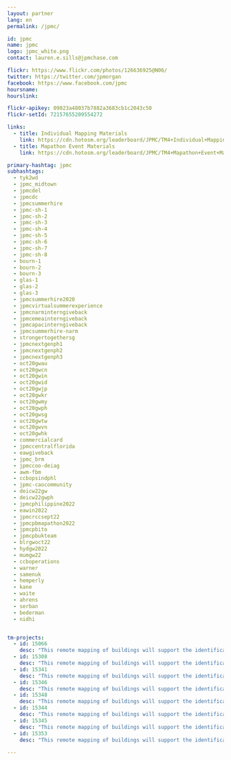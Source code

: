 ```yaml
---
layout: partner
lang: en
permalink: /jpmc/

id: jpmc
name: jpmc
logo: jpmc_white.png
contact: lauren.e.sills@jpmchase.com

flickr: https://www.flickr.com/photos/126636925@N06/
twitter: https://twitter.com/jpmorgan
facebook: https://www.facebook.com/jpmc
hoursname:
hourslink:

flickr-apikey: 09023a48037b7882a3683cb1c2043c50
flickr-setId: 72157655209554272

links:
  - title: Individual Mapping Materials
    link: https://cdn.hotosm.org/leaderboard/JPMC/TM4+Individual+Mapping+Materials.zip
  - title: Mapathon Event Materials
    link: https://cdn.hotosm.org/leaderboard/JPMC/TM4+Mapathon+Event+Materials.zip

primary-hashtag: jpmc
subhashtags:
  - tyk2wd
  - jpmc_midtown
  - jpmcdel
  - jpmcdc
  - jpmcsummerhire
  - jpmc-sh-1
  - jpmc-sh-2
  - jpmc-sh-3
  - jpmc-sh-4
  - jpmc-sh-5
  - jpmc-sh-6
  - jpmc-sh-7
  - jpmc-sh-8
  - bourn-1
  - bourn-2
  - bourn-3
  - glas-1
  - glas-2
  - glas-3
  - jpmcsummerhire2020
  - jpmcvirtualsummerexperience
  - jpmcnarminterngiveback
  - jpmcemeainterngiveback
  - jpmcapacinterngiveback
  - jpmcsummerhire-narm
  - strongertogethersg
  - jpmcnextgenph1
  - jpmcnextgenph2
  - jpmcnextgenph3
  - oct20gwau
  - oct20gwcn
  - oct20gwin
  - oct20gwid
  - oct20gwjp
  - oct20gwkr
  - oct20gwmy
  - oct20gwph
  - oct20gwsg
  - oct20gwtw
  - oct20gwvn
  - oct20gwhk
  - commercialcard
  - jpmccentralflorida
  - eawgiveback
  - jpmc_brm
  - jpmccoo-deiag
  - awm-fbm
  - ccbopsindphl
  - jpmc-caocommunity
  - deicw22gw
  - deicw22gwph
  - jpmcphilippine2022
  - eawin2022
  - jpmcrccsept22   
  - jpmcpbmapathon2022
  - jpmcpbito
  - jpmcpbukteam
  - blrgwoct22
  - hydgw2022
  - mumgw22
  - ccboperations
  - warner
  - samenuk
  - hemperly
  - kane
  - waite
  - ahrens
  - serban
  - bederman
  - nidhi


tm-projects:
  - id: 15066
    desc: "This remote mapping of buildings will support the identification and characterization of settlements, as well as the implementation of planned activities and largely the generation of data for humanitarian activities."
  - id: 15308
    desc: "This remote mapping of buildings will support the identification and characterization of settlements, as well as the implementation of planned activities and largely the generation of data for humanitarian activities."
  - id: 15341
    desc: "This remote mapping of buildings will support the identification and characterization of settlements, as well as the implementation of planned activities and largely the generation of data for humanitarian activities."
  - id: 15346
    desc: "This remote mapping of buildings will support the identification and characterization of settlements, as well as the implementation of planned activities and largely the generation of data for humanitarian activities."
  - id: 15348
    desc: "This remote mapping of buildings will support the identification and characterization of settlements, as well as the implementation of planned activities and largely the generation of data for humanitarian activities."
  - id: 15344
    desc: "This remote mapping of buildings will support the identification and characterization of settlements, as well as the implementation of planned activities and largely the generation of data for humanitarian activities."
  - id: 15345
    desc: "This remote mapping of buildings will support the identification and characterization of settlements, as well as the implementation of planned activities and largely the generation of data for humanitarian activities."
  - id: 15353
    desc: "This remote mapping of buildings will support the identification and characterization of settlements, as well as the implementation of planned activities and largely the generation of data for humanitarian activities."
   
---
```

